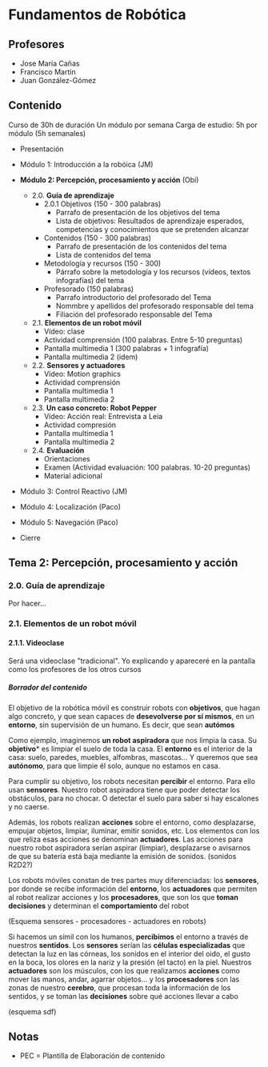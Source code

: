 # Fundamentos de Robótica

## Profesores

  * Jose María Cañas
  * Francisco Martín
  * Juan González-Gómez

## Contenido

Curso de 30h de duración
Un módulo por semana
Carga de estudio: 5h por módulo (5h semanales)

* Presentación
* Módulo 1: Introducción a la robóica (JM)


* **Módulo 2: Percepción, procesamiento y acción** (Obi)
  * 2.0. **Guía de aprendizaje**
    * 2.0.1 Objetivos (150 - 300 palabras)
      * Parrafo de presentación de los objetivos del tema
      * Lista de objetivos: Resultados de aprendizaje esperados, competencias y conocimientos que se pretenden alcanzar
    * Contenidos (150 - 300 palabras)
      * Parrafo de presentación de los contenidos del tema
      * Lista de contenidos del tema
    * Metodología y recursos (150 - 300)
      * Párrafo sobre la metodología y los recursos (vídeos, textos infografías) del tema
    * Profesorado (150 palabras)
      * Parrafo introductorio del profesorado del Tema
      * Nommbre y apellidos del profesorado responsable del tema
      * Filiación del profesorado responsable del Tema
  * 2.1. **Elementos de un robot móvil**
    * Vídeo: clase
    * Actividad comprensión (100 palabras. Entre 5-10 preguntas)
    * Pantalla multimedia 1 (300 palabras + 1 infografía)
    * Pantalla multimedia 2 (idem)
  * 2.2. **Sensores y actuadores**
    * Vídeo: Motion graphics
    * Actividad comprensión
    * Pantalla multimedia 1
    * Pantalla multimedia 2
  * 2.3. **Un caso concreto: Robot Pepper**
    * Vídeo: Acción real: Entrevista a Leia
    * Actividad compresión
    * Pantalla multimedia 1
    * Pantalla multimedia 2
  * 2.4. **Evaluación**
    * Orientaciones
    * Examen (Actividad evaluación: 100 palabras. 10-20 preguntas)
    * Material adicional


* Módulo 3: Control Reactivo (JM)
* Módulo 4: Localización (Paco)
* Módulo 5: Navegación (Paco)
* Cierre



## Tema 2: Percepción, procesamiento y acción

### 2.0. Guía de aprendizaje
Por hacer...

### 2.1. Elementos de un robot móvil

#### 2.1.1. Videoclase

Será una videoclase "tradicional". Yo explicando y apareceré en la pantalla como los profesores de los otros cursos

##### Borrador del contenido


El objetivo de la robótica móvil es construir robots con **objetivos**, que hagan algo concreto, y que sean capaces de **desevolverse por sí mismos**, en un **entorno**, sin supervisión de un humano. Es decir, que sean **autómos**

Como ejemplo, imaginemos **un robot aspiradora** que nos limpia la casa. Su **objetivo*** es limpiar el suelo de toda la casa. El **entorno** es el interior de la casa: suelo, paredes, muebles, alfombras, mascotas... Y queremos que sea **autónomo**, para que limpie él solo, aunque no estamos en casa.

Para cumplir su objetivo, los robots necesitan **percibir** el entorno. Para ello usan **sensores**. Nuestro robot aspiradora tiene que poder detectar los obstáculos, para no chocar. O detectar el suelo para saber si hay escalones y no caerse.

Además, los robots realizan **acciones** sobre el entorno, como desplazarse, empujar objetos, limpiar, iluminar, emitir sonidos, etc. Los elementos con los que reliza esas acciones se denominan **actuadores**.  Las acciones para nuestro robot aspiradora serían aspirar (limpiar), desplazarse o avisarnos de que su batería está baja mediante la emisión de sonidos.  (sonidos R2D2?)

Los robots móviles constan de tres partes muy diferenciadas: los **sensores**, por donde se recibe información del **entorno**, los **actuadores** que permiten al robot realizar acciones y los **procesadores**, que son los que **toman decisiones** y determinan el **comportamiento** del robot

(Esquema sensores - procesadores - actuadores en robots)

Si hacemos un símil con los humanos, **percibimos** el entorno a través de nuestros **sentidos**. Los **sensores** serían las **células especializadas** que detectan la luz en las córneas, los sonidos en el interior del oido, el gusto en la boca, los olores en la nariz y la presión (el tacto) en la piel.  Nuestros **actuadores** son los músculos, con los que realizamos **acciones** como mover las manos, andar, agarrar objetos... y los **procesadores** son las zonas de nuestro **cerebro**, que procesan toda la información de los sentidos, y se toman las **decisiones** sobre qué acciones llevar a cabo

(esquema sdf)


## Notas

* PEC = Plantilla de Elaboración de contenido
